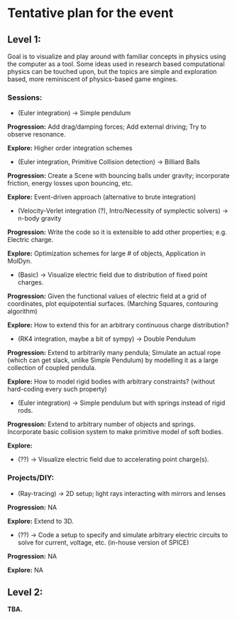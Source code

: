 
# Tentative plan for the event

## Level 1:
Goal is to visualize and play around with familiar concepts in physics using the computer as a tool. Some ideas used in research based computational physics can be touched upon, but the topics are simple and exploration based, more reminiscent of physics-based game engines. 

### Sessions:
- (Euler integration) -> Simple pendulum 

**Progression:** Add drag/damping forces; Add external driving; Try to observe resonance.

**Explore:** Higher order integration schemes

- (Euler integration, Primitive Collision detection) -> Billiard Balls

**Progression:** Create a Scene with bouncing balls under gravity; incorporate friction, energy losses upon bouncing, etc. 

**Explore:** Event-driven approach (alternative to brute integration)

- (Velocity-Verlet integration (?), Intro/Necessity of symplectic solvers) -> n-body gravity

**Progression:** Write the code so it is extensible to add other properties; e.g. Electric charge.

**Explore:** Optimization schemes for large # of objects, Application in MolDyn. 

- (Basic) -> Visualize electric field due to distribution of fixed point charges. 

**Progression:** Given the functional values of electric field at a grid of coordinates, plot equipotential surfaces. (Marching Squares, contouring algorithm)

**Explore:** How to extend this for an arbitrary continuous charge distribution?

- (RK4 integration, maybe a bit of sympy) -> Double Pendulum 

**Progression:** Extend to arbitrarily many pendula; Simulate an actual rope (which can get slack, unlike Simple Pendulum) by modelling it as a large collection of coupled pendula. 

**Explore:** How to model rigid bodies with arbitrary constraints? (without hard-coding every such property)

- (Euler integration) -> Simple pendulum but with springs instead of rigid rods. 

**Progression:** Extend to arbitrary number of objects and springs. Incorporate basic collision system to make primitive model of soft bodies.

**Explore:** 

- (??) -> Visualize electric field due to accelerating point charge(s).

### Projects/DIY:

- (Ray-tracing) -> 2D setup; light rays interacting with mirrors and lenses

**Progression:** NA

**Explore:** Extend to 3D.

- (??) -> Code a setup to specify and simulate arbitrary electric circuits to solve for current, voltage, etc. (in-house version of SPICE)

**Progression:** NA

**Explore:** NA

## Level 2:

**TBA.**

